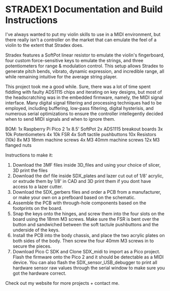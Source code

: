 STRADEX1 Documentation and Build Instructions
==============
I've always wanted to put my violin skills to use in a MIDI environment, but there really isn't a controller on the market that can emulate the feel of a violin to the extent that Stradex does. 

Stradex features a SoftPot linear resistor to emulate the violin's fingerboard, four custom force-sensitive keys to emulate the strings, and three potentiometers for range & modulation control. This setup allows Stradex to generate pitch bends, vibrato, dynamic expression, and incredible range, all while remaining intuitive for the average string player. 

This project took me a good while. Sure, there was a lot of time spent fiddling with faulty ADS1115 chips and iterating on key designs, but most of the headscratching was in the embedded firmware, namely, the MIDI signal interface. Many digital signal filtering and processing techniques had to be employed, including buffering, low-pass filtering, digital hysterisis, and numerous serial optimizations to ensure the controller intellegently decided when to send MIDI signals and when to ignore them. 

BOM:
1x Raspberry Pi Pico 2
1x 8.5' SoftPot
2x ADS1115 breakout boards
3x 10k Potentiometers
4x 10k FSR
4x Soft tactile pushbuttons
10x Resistors (10k)
8x M3 18mm machine screws
4x M3 40mm machine screws
12x M3 flanged nuts

Instructions to make it:
1. Download the 3MF files inside 3D_files and using your choice of slicer, 3D print the files
2. Download the dxf file inside SDX_plates and lazer cut out of 1/8' acrylic, or extrude them by 1/8' in CAD and 3D print them if you dont have access to a lazer cutter.
3. Download the SDX_gerbers files and order a PCB from a manufacturer, or make your own on a prefboard based on the schematic.
4. Assemble the PCB with through-hole components based on the footprints on the board.
5. Snap the keys onto the hinges, and screw them into the four slots on the board using the 18mm M3 screws. Make sure the FSR is bent over the button and sandwiched between the soft tactule pushbuttons and the underside of the keys.
6. Install the PCB into the body chassis, and place the two acrylic plates on both sides of the body. Then screw the four 40mm M3 screws in to secure the pieces. 
7. Download Pico C SDK and Clone SDX_midi to import as a Pico project. Flash the firmware onto the Pico 2 and it should be detectable as a MIDI device. You can also flash the SDX_sensor_USB_debugger to print all hardware sensor raw values through the serial window to make sure you got the hardware correct.

Check out my website for more projects + contact me.